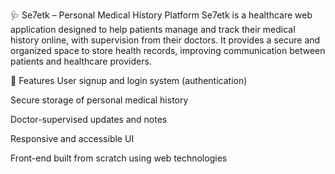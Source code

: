 🩺 Se7etk – Personal Medical History Platform
Se7etk is a healthcare web application designed to help patients manage and track their medical history online, with supervision from their doctors. It provides a secure and organized space to store health records, improving communication between patients and healthcare providers.

🚀 Features
User signup and login system (authentication)

Secure storage of personal medical history

Doctor-supervised updates and notes

Responsive and accessible UI

Front-end built from scratch using web technologies

